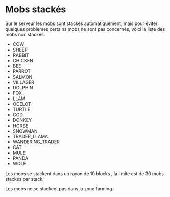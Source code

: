 # Mobs stackés

Sur le serveur les mobs sont stackés automatiquement, mais pour éviter quelques problèmes certains mobs ne sont pas concernés, voici la liste des mobs non stackés:

* COW
* SHEEP
* RABBIT
* CHICKEN
* BEE
* PARROT
* SALMON
* VILLAGER
* DOLPHIN
* FOX
* LLAM
* OCELOT
* TURTLE
* COD
* DONKEY
* HORSE
* SNOWMAN
* TRADER\_LLAMA
* WANDERING\_TRADER
* CAT
* MULE
* PANDA
* WOLF



Les mobs se stackent dans un rayon de 10 blocks , la limite est de 30 mobs stackés par stack.

Les mobs ne se stackent pas dans la zone farming.

